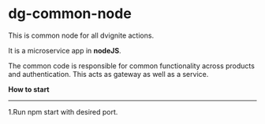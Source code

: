 # dg-common-node
This is common node for all dvignite actions.

It is a microservice app in __nodeJS__.

The common code is responsible for common functionality across products and authentication.
This acts as gateway as well as a service.

__How to start__

_________________________________
1.Run npm start with desired port.

